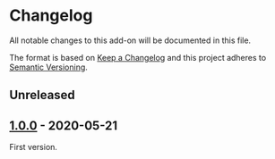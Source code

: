 # Changelog
All notable changes to this add-on will be documented in this file.

The format is based on [Keep a Changelog](https://keepachangelog.com/en/1.0.0/)
and this project adheres to [Semantic Versioning](https://semver.org/spec/v2.0.0.html).

## Unreleased


## [1.0.0] - 2020-05-21

First version.

[1.0.0]: https://github.com/zaproxy/zap-extensions/releases/commonlib-v1.0.0
